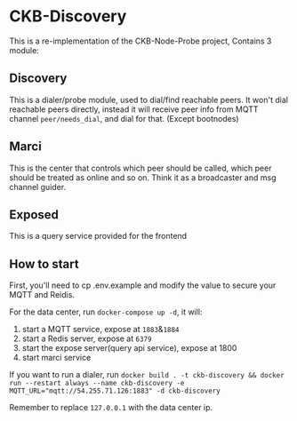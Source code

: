 # CKB-Discovery
This is a re-implementation of the CKB-Node-Probe project, Contains 3 module:

## Discovery

This is a dialer/probe module, used to dial/find reachable peers. It won't dial reachable peers directly, instead it will receive peer info from MQTT channel `peer/needs_dial`, and dial for that.
(Except bootnodes)


## Marci

This is the center that controls which peer should be called, which peer should be treated as online and so on.
Think it as a broadcaster and msg channel guider.

## Exposed

This is a query service provided for the frontend


## How to start

First, you'll need to cp .env.example and modify the value to secure your MQTT and Reidis.

For the data center, run `docker-compose up -d`, it will:
1. start a MQTT service, expose at `1883`&`1884`
2. start a Redis server, expose at `6379`
3. start the expose server(query api service), expose at 1800
4. start marci service


If you want to run a dialer, run `docker build . -t ckb-discovery && docker run --restart always --name ckb-discovery -e MQTT_URL="mqtt://54.255.71.126:1883" -d ckb-discovery`

Remember to replace `127.0.0.1` with the data center ip.